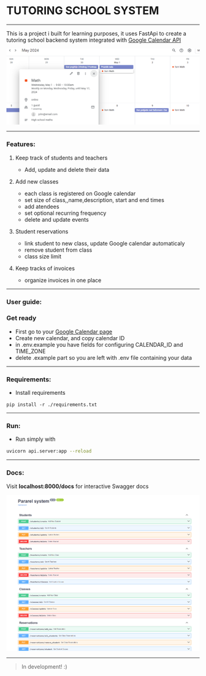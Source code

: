 # TUTORING SCHOOL SYSTEM
___

This is  a project i built for learning purposes, it uses FastApi to create a  tutoring school backend
system integrated with [Google Calendar API](https://developers.google.com/calendar/api/guides/overview) 


<img src="./github_images/calendar.PNG" width="600">

___

### Features:
1. Keep track of students and teachers
    - Add, update and delete their data


2. Add new classes
    - each class is registered on Google calendar
    - set size of class,,name,description, start and end times
    - add atendees
    - set optional recurring frequency
    - delete and update events


3. Student reservations
    - link student to new class, update Google calendar automaticaly
    - remove student from class
    - class size limit


4. Keep tracks of invoices
    - organize invoices in one place

___
### User guide:

### Get ready
- First go to your [Google Calendar page ](https://calendar.google.com/)
- Create new calendar, and copy calendar ID
- in .env.example you have fields for configuring CALENDAR_ID and TIME_ZONE
- delete .example part so you are left with .env file containing your data

___
### Requirements:
- Install requirements

```bsh
pip install -r ./requirements.txt
```
___

### Run:
- Run simply with 

```bash
uvicorn api.server:app --reload
```
___

### Docs:

Visit **localhost:8000/docs** for interactive Swagger docs

<img src="./github_images/naslovna.PNG" width="600">

___
> In development! :)